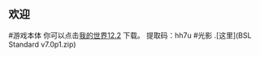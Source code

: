## 欢迎

#游戏本体
你可以点击[我的世界12.2](https://pan.baidu.com/s/13JGyp1zVILvWMmKF4OVX_Q) 下载。
提取码：hh7u
#光影
.[这里](BSL Standard v7.0p1.zip)





